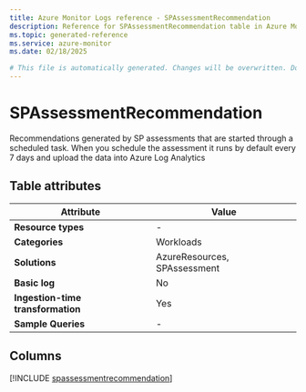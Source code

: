 ```yaml
---
title: Azure Monitor Logs reference - SPAssessmentRecommendation
description: Reference for SPAssessmentRecommendation table in Azure Monitor Logs.
ms.topic: generated-reference
ms.service: azure-monitor
ms.date: 02/18/2025

# This file is automatically generated. Changes will be overwritten. Do not change this file directly.
---
```


# SPAssessmentRecommendation

Recommendations generated by SP assessments that are started through a scheduled task. When you schedule the assessment it runs by default every 7 days and upload the data into Azure Log Analytics


## Table attributes

|Attribute|Value|
|---|---|
|**Resource types**|-|
|**Categories**|Workloads|
|**Solutions**| AzureResources, SPAssessment|
|**Basic log**|No|
|**Ingestion-time transformation**|Yes|
|**Sample Queries**|-|



## Columns
  
[!INCLUDE [spassessmentrecommendation](~/reusable-content/ce-skilling/azure/includes/azure-monitor/reference/tables/spassessmentrecommendation-include.md)]
